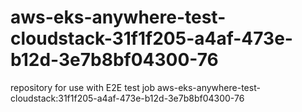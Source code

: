 # aws-eks-anywhere-test-cloudstack-31f1f205-a4af-473e-b12d-3e7b8bf04300-76
repository for use with E2E test job aws-eks-anywhere-test-cloudstack:31f1f205-a4af-473e-b12d-3e7b8bf04300-76
